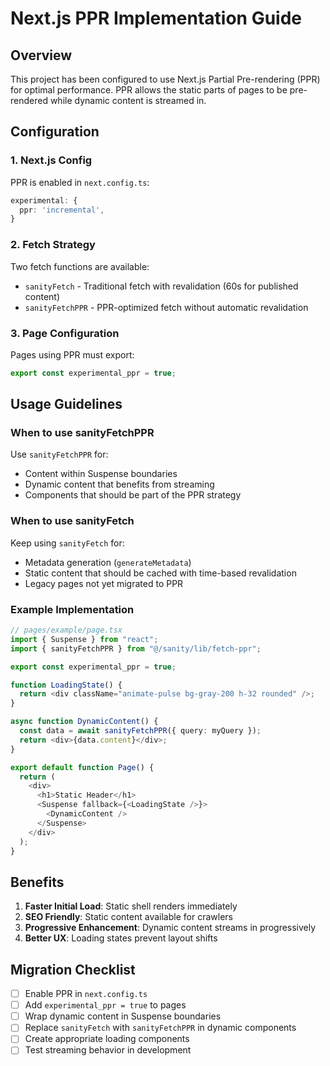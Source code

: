 # Next.js PPR Implementation Guide

## Overview

This project has been configured to use Next.js Partial Pre-rendering (PPR) for optimal performance. PPR allows the static parts of pages to be pre-rendered while dynamic content is streamed in.

## Configuration

### 1. Next.js Config
PPR is enabled in `next.config.ts`:
```typescript
experimental: {
  ppr: 'incremental',
}
```

### 2. Fetch Strategy
Two fetch functions are available:

- `sanityFetch` - Traditional fetch with revalidation (60s for published content)
- `sanityFetchPPR` - PPR-optimized fetch without automatic revalidation

### 3. Page Configuration
Pages using PPR must export:
```typescript
export const experimental_ppr = true;
```

## Usage Guidelines

### When to use sanityFetchPPR
Use `sanityFetchPPR` for:
- Content within Suspense boundaries
- Dynamic content that benefits from streaming
- Components that should be part of the PPR strategy

### When to use sanityFetch
Keep using `sanityFetch` for:
- Metadata generation (`generateMetadata`)
- Static content that should be cached with time-based revalidation
- Legacy pages not yet migrated to PPR

### Example Implementation
```typescript
// pages/example/page.tsx
import { Suspense } from "react";
import { sanityFetchPPR } from "@/sanity/lib/fetch-ppr";

export const experimental_ppr = true;

function LoadingState() {
  return <div className="animate-pulse bg-gray-200 h-32 rounded" />;
}

async function DynamicContent() {
  const data = await sanityFetchPPR({ query: myQuery });
  return <div>{data.content}</div>;
}

export default function Page() {
  return (
    <div>
      <h1>Static Header</h1>
      <Suspense fallback={<LoadingState />}>
        <DynamicContent />
      </Suspense>
    </div>
  );
}
```

## Benefits

1. **Faster Initial Load**: Static shell renders immediately
2. **SEO Friendly**: Static content available for crawlers
3. **Progressive Enhancement**: Dynamic content streams in progressively
4. **Better UX**: Loading states prevent layout shifts

## Migration Checklist

- [ ] Enable PPR in `next.config.ts`
- [ ] Add `experimental_ppr = true` to pages
- [ ] Wrap dynamic content in Suspense boundaries
- [ ] Replace `sanityFetch` with `sanityFetchPPR` in dynamic components
- [ ] Create appropriate loading components
- [ ] Test streaming behavior in development